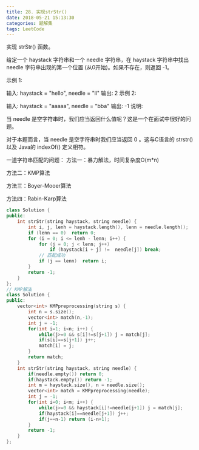 ```yaml
---
title: 28. 实现strStr()
date: 2018-05-21 15:13:30
categories: 题解集
tags: LeetCode
---
```


实现 strStr() 函数。

给定一个 haystack 字符串和一个 needle 字符串，在 haystack 字符串中找出 needle 字符串出现的第一个位置 (从0开始)。如果不存在，则返回  -1。

示例 1:

输入: haystack = "hello", needle = "ll"
输出: 2
示例 2:

输入: haystack = "aaaaa", needle = "bba"
输出: -1
说明:

当 needle 是空字符串时，我们应当返回什么值呢？这是一个在面试中很好的问题。

对于本题而言，当 needle 是空字符串时我们应当返回 0 。这与C语言的 strstr() 以及 Java的 indexOf() 定义相符。

一道字符串匹配的问题：
方法一：暴力解法，时间复杂度O(m*n)

方法二：KMP算法

方法三：Boyer-Mooer算法

方法四：Rabin-Karp算法
```cpp
class Solution {
public:
    int strStr(string haystack, string needle) {
        int i, j, lenh = haystack.length(), lenn = needle.length();
        if (lenn == 0)  return 0;
        for (i = 0; i <= lenh - lenn; i++) {
            for (j = 0; j < lenn; j++) 
                if (haystack[i + j] !=  needle[j]) break;
            // 匹配成功
            if (j == lenn)  return i;
        }
        return -1;
    }
};
// KMP解法
class Solution {
public:
    vector<int> KMPpreprocessing(string s) {
        int n = s.size();
        vector<int> match(n,-1);
        int j = -1;
        for(int i=1; i<n; i++) {
            while(j>=0 && s[i]!=s[j+1]) j = match[j];
            if(s[i]==s[j+1]) j++;
            match[i] = j;
        }
        return match;
    }
    int strStr(string haystack, string needle) {
        if(needle.empty()) return 0;
        if(haystack.empty()) return -1;
        int m = haystack.size(), n = needle.size();
        vector<int> match = KMPpreprocessing(needle);
        int j = -1;
        for(int i=0; i<m; i++) {
            while(j>=0 && haystack[i]!=needle[j+1]) j = match[j];
            if(haystack[i]==needle[j+1]) j++;
            if(j==n-1) return (i-n+1);
        }
        return -1;
    }
};
```
